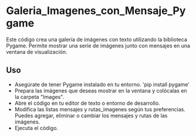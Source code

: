 # Galeria_Imagenes_con_Mensaje_Pygame
Este código crea una galería de imágenes con texto utilizando la biblioteca Pygame. Permite mostrar una serie de imágenes junto con mensajes en una ventana de visualización.

## Uso
- Asegúrate de tener Pygame instalado en tu entorno. 'pip install pygame'
- Prepara las imágenes que deseas mostrar en la ventana y colócalas en la carpeta "Images".
- Abre el código en tu editor de texto o entorno de desarrollo.
- Modifica las listas mensajes y rutas_imagenes según tus preferencias. Puedes agregar, eliminar o cambiar los mensajes y rutas de las imágenes.
- Ejecuta el código.
